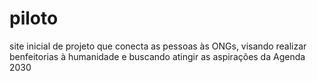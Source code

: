 # piloto
site inicial de projeto que conecta as pessoas às ONGs, visando realizar benfeitorias à humanidade e buscando atingir as aspirações da Agenda 2030
